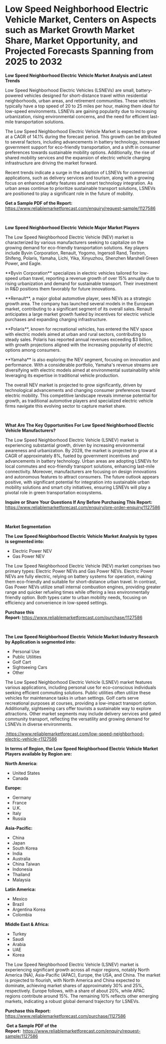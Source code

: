 <p><h1>Low Speed Neighborhood Electric Vehicle Market, Centers on Aspects such as Market Growth Market Share, Market Opportunity, and Projected Forecasts Spanning from 2025 to 2032</h1></p><p><strong>Low Speed Neighborhood Electric Vehicle Market Analysis and Latest Trends</strong></p>
<p><p>Low Speed Neighborhood Electric Vehicles (LSNEVs) are small, battery-powered vehicles designed for short-distance travel within residential neighborhoods, urban areas, and retirement communities. These vehicles typically have a top speed of 20 to 25 miles per hour, making them ideal for low-speed environments. LSNEVs are gaining popularity due to increasing urbanization, rising environmental concerns, and the need for efficient last-mile transportation solutions. </p><p>The Low Speed Neighborhood Electric Vehicle Market is expected to grow at a CAGR of 14.1% during the forecast period. This growth can be attributed to several factors, including advancements in battery technology, increased government support for eco-friendly transportation, and a shift in consumer preferences towards sustainable mobility options. Additionally, the rise of shared mobility services and the expansion of electric vehicle charging infrastructure are driving the market forward. </p><p>Recent trends indicate a surge in the adoption of LSNEVs for commercial applications, such as delivery services and tourism, along with a growing focus on enhanced safety features and smart technology integration. As urban areas continue to prioritize sustainable transport solutions, LSNEVs are positioned to play a significant role in the future of mobility.</p></p>
<p><strong>Get a Sample PDF of the Report:&nbsp;</strong> <a href="https://www.reliablemarketforecast.com/enquiry/request-sample/1127586?utm_campaign=1893&utm_medium=2&utm_source=Github&utm_content=ia&utm_term=17042025&utm_id=low-speed-neighborhood-electric-vehicle">https://www.reliablemarketforecast.com/enquiry/request-sample/1127586</a></p>
<p>&nbsp;</p>
<p><strong>Low Speed Neighborhood Electric Vehicle Major Market Players</strong></p>
<p><p>The Low Speed Neighborhood Electric Vehicle (NEV) market is characterized by various manufacturers seeking to capitalize on the growing demand for eco-friendly transportation solutions. Key players include Byvin Corporation, Renault, Yogomo, Ingersoll Rand, Textron, Shifeng, Polaris, Yamaha, Lichi, Yika, Xinyuzhou, Shenzhen Marshell Green Power, and Eagle.</p><p>**Byvin Corporation** specializes in electric vehicles tailored for low-speed urban travel, reporting a revenue growth of over 15% annually due to rising urbanization and demand for sustainable transport. Their investment in R&D positions them favorably for future innovations.</p><p>**Renault**, a major global automotive player, sees NEVs as a strategic growth area. The company has launched several models in the European market, contributing to a significant segment of its overall sales. Renault anticipates a large market growth fueled by incentives for electric vehicle purchases and expanding charging infrastructure.</p><p>**Polaris**, known for recreational vehicles, has entered the NEV space with electric models aimed at urban and rural sectors, contributing to steady sales. Polaris has reported annual revenues exceeding $3 billion, with growth projections aligned with the increasing popularity of electric options among consumers.</p><p>**Yamaha** is also exploring the NEV segment, focusing on innovation and performance. With a considerable portfolio, Yamaha's revenue streams are diversifying with electric models aimed at environmental sustainability while leveraging its expertise in traditional vehicle production.</p><p>The overall NEV market is projected to grow significantly, driven by technological advancements and changing consumer preferences toward electric mobility. This competitive landscape reveals immense potential for growth, as traditional automotive players and specialized electric vehicle firms navigate this evolving sector to capture market share.</p></p>
<p>&nbsp;</p>
<p><strong>What Are The Key Opportunities For Low Speed Neighborhood Electric Vehicle Manufacturers?</strong></p>
<p><p>The Low Speed Neighborhood Electric Vehicle (LSNEV) market is experiencing substantial growth, driven by increasing environmental awareness and urbanization. By 2028, the market is projected to grow at a CAGR of approximately 8%, fueled by government incentives and advancements in battery technology. Urban areas are adopting LSNEVs for local commutes and eco-friendly transport solutions, enhancing last-mile connectivity. Moreover, manufacturers are focusing on design innovations and autonomous features to attract consumers. The future outlook appears positive, with significant potential for integration into sustainable urban mobility solutions and smart city initiatives, ensuring LSNEVs will play a pivotal role in green transportation ecosystems.</p></p>
<p><strong>Inquire or Share Your Questions If Any Before Purchasing This Report:</strong> <a href="https://www.reliablemarketforecast.com/enquiry/pre-order-enquiry/1127586?utm_campaign=1893&utm_medium=2&utm_source=Github&utm_content=ia&utm_term=17042025&utm_id=low-speed-neighborhood-electric-vehicle">https://www.reliablemarketforecast.com/enquiry/pre-order-enquiry/1127586</a></p>
<p>&nbsp;</p>
<p><strong>Market Segmentation</strong></p>
<p><strong>The Low Speed Neighborhood Electric Vehicle Market Analysis by types is segmented into:</strong></p>
<p><ul><li>Electric Power NEV</li><li>Gas Power NEV</li></ul></p>
<p><p>The Low Speed Neighborhood Electric Vehicle (NEV) market comprises two primary types: Electric Power NEVs and Gas Power NEVs. Electric Power NEVs are fully electric, relying on battery systems for operation, making them eco-friendly and suitable for short-distance urban travel. In contrast, Gas Power NEVs utilize small internal combustion engines, providing greater range and quicker refueling times while offering a less environmentally friendly option. Both types cater to urban mobility needs, focusing on efficiency and convenience in low-speed settings.</p></p>
<p><strong>Purchase this Report:&nbsp;</strong><a href="https://www.reliablemarketforecast.com/purchase/1127586?utm_campaign=1893&utm_medium=2&utm_source=Github&utm_content=ia&utm_term=17042025&utm_id=low-speed-neighborhood-electric-vehicle">https://www.reliablemarketforecast.com/purchase/1127586</a></p>
<p>&nbsp;</p>
<p><strong>The Low Speed Neighborhood Electric Vehicle Market Industry Research by Application is segmented into:</strong></p>
<p><ul><li>Personal Use</li><li>Public Utilities</li><li>Golf Cart</li><li>Sightseeing Cars</li><li>Other</li></ul></p>
<p><p>The Low Speed Neighborhood Electric Vehicle (LSNEV) market features various applications, including personal use for eco-conscious individuals seeking efficient commuting solutions. Public utilities often utilize these vehicles for maintenance tasks in urban settings. Golf carts serve recreational purposes at courses, providing a low-impact transport option. Additionally, sightseeing cars offer tourists a sustainable way to explore attractions. Other market segments may include delivery services and gated community transport, reflecting the versatility and growing demand for LSNEVs in diverse environments.</p></p>
<p><a href="https://www.reliablemarketforecast.com/low-speed-neighborhood-electric-vehicle-r1127586?utm_campaign=1893&utm_medium=2&utm_source=Github&utm_content=ia&utm_term=17042025&utm_id=low-speed-neighborhood-electric-vehicle">&nbsp;https://www.reliablemarketforecast.com/low-speed-neighborhood-electric-vehicle-r1127586</a></p>
<p><strong>In terms of Region, the Low Speed Neighborhood Electric Vehicle Market Players available by Region are:</strong></p>
<p>
    <p> <strong> North America: </strong>
        <ul>
            <li>United States</li>
            <li>Canada</li>
        </ul>
        </p> 
    <p> <strong> Europe: </strong>
        <ul>
            <li>Germany</li>
            <li>France</li>
            <li>U.K.</li>
            <li>Italy</li>
            <li>Russia</li>
        </ul>
        </p> 
    <p> <strong> Asia-Pacific: </strong>
        <ul>
            <li>China</li>
            <li>Japan</li>
            <li>South Korea</li>
            <li>India</li>
            <li>Australia</li>
            <li>China Taiwan</li>
            <li>Indonesia</li>
            <li>Thailand</li>
            <li>Malaysia</li>
        </ul>
        </p> 
    <p> <strong> Latin America: </strong>
        <ul>
            <li>Mexico</li>
            <li>Brazil</li>
            <li>Argentina Korea</li>
            <li>Colombia</li>
        </ul>
        </p> 
    <p> <strong> Middle East & Africa: </strong>
        <ul>
            <li>Turkey</li>
            <li>Saudi</li>
            <li>Arabia</li>
            <li>UAE</li>
            <li>Korea</li>
        </ul>
    </p>
    </p>
<p><p>The Low Speed Neighborhood Electric Vehicle (LSNEV) market is experiencing significant growth across all major regions, notably North America (NA), Asia-Pacific (APAC), Europe, the USA, and China. The market is projected to flourish, with North America and China expected to dominate, achieving market shares of approximately 30% and 25%, respectively. Europe follows, with a share of about 20%, while APAC regions contribute around 15%. The remaining 10% reflects other emerging markets, indicating a robust global demand trajectory for LSNEVs.</p></p>
<p><strong>Purchase this Report: </strong><a href="https://www.reliablemarketforecast.com/purchase/1127586?utm_campaign=1893&utm_medium=2&utm_source=Github&utm_content=ia&utm_term=17042025&utm_id=low-speed-neighborhood-electric-vehicle">https://www.reliablemarketforecast.com/purchase/1127586</a></p>
<p>&nbsp;<strong>Get a Sample PDF of the Report:&nbsp;&nbsp;</strong><a href="https://www.reliablemarketforecast.com/enquiry/request-sample/1127586?utm_campaign=1893&utm_medium=2&utm_source=Github&utm_content=ia&utm_term=17042025&utm_id=low-speed-neighborhood-electric-vehicle">https://www.reliablemarketforecast.com/enquiry/request-sample/1127586</a></p>
<p><strong></strong></p>
<p><p></p><p></p><p></p></p>